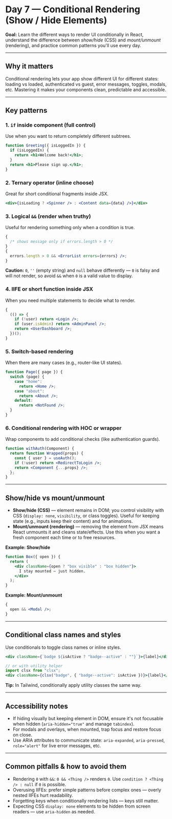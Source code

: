 # Day 7 — Conditional Rendering (Show / Hide Elements)

**Goal:** Learn the different ways to render UI conditionally in React, understand the difference between _show/hide_ (CSS) and _mount/unmount_ (rendering), and practice common patterns you'll use every day.

---

## Why it matters

Conditional rendering lets your app show different UI for different states: loading vs loaded, authenticated vs guest, error messages, toggles, modals, etc. Mastering it makes your components clean, predictable and accessible.

---

## Key patterns

### 1. `if` inside component (full control)

Use when you want to return completely different subtrees.

```jsx
function Greeting({ isLoggedIn }) {
  if (isLoggedIn) {
    return <h1>Welcome back!</h1>;
  }
  return <h1>Please sign up.</h1>;
}
```

### 2. Ternary operator (inline choose)

Great for short conditional fragments inside JSX.

```jsx
<div>{isLoading ? <Spinner /> : <Content data={data} />}</div>
```

### 3. Logical `&&` (render when truthy)

Useful for rendering something only when a condition is true.

```jsx
{
  /* shows message only if errors.length > 0 */
}
{
  errors.length > 0 && <ErrorList errors={errors} />;
}
```

**Caution:** `0`, `''` (empty string) and `null` behave differently — `0` is falsy and will not render, so avoid `&&` when `0` is a valid value to display.

### 4. IIFE or short function inside JSX

When you need multiple statements to decide what to render.

```jsx
{
  (() => {
    if (!user) return <Login />;
    if (user.isAdmin) return <AdminPanel />;
    return <UserDashboard />;
  })();
}
```

### 5. Switch-based rendering

When there are many cases (e.g., router-like UI states).

```jsx
function Page({ page }) {
  switch (page) {
    case "home":
      return <Home />;
    case "about":
      return <About />;
    default:
      return <NotFound />;
  }
}
```

### 6. Conditional rendering with HOC or wrapper

Wrap components to add conditional checks (like authentication guards).

```jsx
function withAuth(Component) {
  return function Wrapped(props) {
    const { user } = useAuth();
    if (!user) return <RedirectToLogin />;
    return <Component {...props} />;
  };
}
```

---

## Show/hide vs mount/unmount

- **Show/hide (CSS)** — element remains in DOM; you control visibility with CSS (`display: none`, `visibility`, or class toggles). Useful for keeping state (e.g., inputs keep their content) and for animations.
- **Mount/unmount (rendering)** — removing the element from JSX means React unmounts it and cleans state/effects. Use this when you want a fresh component each time or to free resources.

**Example: Show/hide**

```jsx
function Box({ open }) {
  return (
    <div className={open ? "box visible" : "box hidden"}>
      I stay mounted — just hidden.
    </div>
  );
}
```

**Example: Mount/unmount**

```jsx
{
  open && <Modal />;
}
```

---

## Conditional class names and styles

Use conditionals to toggle class names or inline styles.

```jsx
<div className={`badge ${isActive ? "badge--active" : ""}`}>{label}</div>;

// or with utility helper
import clsx from "clsx";
<div className={clsx("badge", { "badge--active": isActive })}>{label}</div>;
```

**Tip:** In Tailwind, conditionally apply utility classes the same way.

---

## Accessibility notes

- If hiding visually but keeping element in DOM, ensure it's not focusable when hidden (`aria-hidden="true"` and manage `tabindex`).
- For modals and overlays, when mounted, trap focus and restore focus on close.
- Use ARIA attributes to communicate state: `aria-expanded`, `aria-pressed`, `role="alert"` for live error messages, etc.

---

## Common pitfalls & how to avoid them

- Rendering `0` with `&&`: `0 && <Thing />` renders `0`. Use `condition ? <Thing /> : null` if `0` is possible.
- Overusing IIFEs: prefer simple patterns before complex ones — overly nested IIFEs hurt readability.
- Forgetting keys when conditionally rendering lists — keys still matter.
- Expecting CSS `display: none` elements to be hidden from screen readers — use `aria-hidden` as needed.
